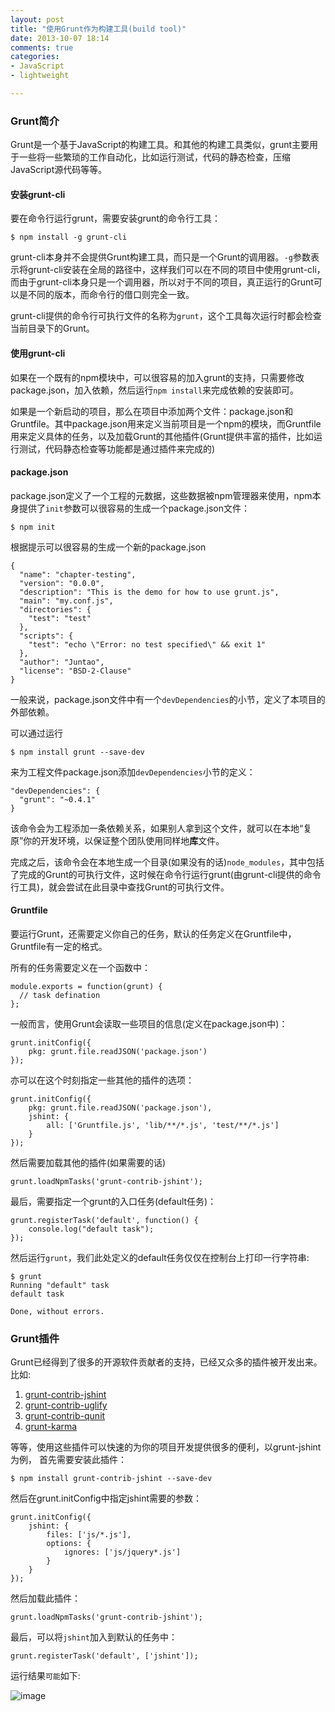 ```yaml
---
layout: post
title: "使用Grunt作为构建工具(build tool)"
date: 2013-10-07 18:14
comments: true
categories: 
- JavaScript
- lightweight

---
```


### Grunt简介

Grunt是一个基于JavaScript的构建工具。和其他的构建工具类似，grunt主要用于一些将一些繁琐的工作自动化，比如运行测试，代码的静态检查，压缩JavaScript源代码等等。

#### 安装grunt-cli
要在命令行运行grunt，需要安装grunt的命令行工具：

```
$ npm install -g grunt-cli
```

grunt-cli本身并不会提供Grunt构建工具，而只是一个Grunt的调用器。`-g`参数表示将grunt-cli安装在全局的路径中，这样我们可以在不同的项目中使用grunt-cli，而由于grunt-cli本身只是一个调用器，所以对于不同的项目，真正运行的Grunt可以是不同的版本，而命令行的借口则完全一致。

grunt-cli提供的命令行可执行文件的名称为`grunt`，这个工具每次运行时都会检查当前目录下的Grunt。

#### 使用grunt-cli
如果在一个既有的npm模块中，可以很容易的加入grunt的支持，只需要修改package.json，加入依赖，然后运行`npm install`来完成依赖的安装即可。

如果是一个新启动的项目，那么在项目中添加两个文件：package.json和Gruntfile。其中package.json用来定义当前项目是一个npm的模块，而Gruntfile用来定义具体的任务，以及加载Grunt的其他插件(Grunt提供丰富的插件，比如运行测试，代码静态检查等功能都是通过插件来完成的)

#### package.json
package.json定义了一个工程的元数据，这些数据被npm管理器来使用，npm本身提供了`init`参数可以很容易的生成一个package.json文件：

```
$ npm init 
```

根据提示可以很容易的生成一个新的package.json

```
{
  "name": "chapter-testing",
  "version": "0.0.0",
  "description": "This is the demo for how to use grunt.js",
  "main": "my.conf.js",
  "directories": {
    "test": "test"
  },
  "scripts": {
    "test": "echo \"Error: no test specified\" && exit 1"
  },
  "author": "Juntao",
  "license": "BSD-2-Clause"
}
```

一般来说，package.json文件中有一个`devDependencies`的小节，定义了本项目的外部依赖。

可以通过运行

```
$ npm install grunt --save-dev
```
来为工程文件package.json添加`devDependencies`小节的定义：

```
"devDependencies": {
  "grunt": "~0.4.1"
}
```

该命令会为工程添加一条依赖关系，如果别人拿到这个文件，就可以在本地“复原”你的开发环境，以保证整个团队使用同样地**库**文件。

完成之后，该命令会在本地生成一个目录(如果没有的话)`node_modules`，其中包括了完成的Grunt的可执行文件，这时候在命令行运行grunt(由grunt-cli提供的命令行工具)，就会尝试在此目录中查找Grunt的可执行文件。

#### Gruntfile

要运行Grunt，还需要定义你自己的任务，默认的任务定义在Gruntfile中，Gruntfile有一定的格式。

所有的任务需要定义在一个函数中：

```
module.exports = function(grunt) {
  // task defination
};
```

一般而言，使用Grunt会读取一些项目的信息(定义在package.json中)：

```
grunt.initConfig({
    pkg: grunt.file.readJSON('package.json')
});
```

亦可以在这个时刻指定一些其他的插件的选项：

```
grunt.initConfig({
    pkg: grunt.file.readJSON('package.json'),
    jshint: {
        all: ['Gruntfile.js', 'lib/**/*.js', 'test/**/*.js']
    }
});
```

然后需要加载其他的插件(如果需要的话)

```
grunt.loadNpmTasks('grunt-contrib-jshint');
```

最后，需要指定一个grunt的入口任务(default任务)：

```
grunt.registerTask('default', function() {
	console.log("default task");
});

```

然后运行`grunt`，我们此处定义的default任务仅仅在控制台上打印一行字符串:

```
$ grunt
Running "default" task
default task

Done, without errors.
```

### Grunt插件
Grunt已经得到了很多的开源软件贡献者的支持，已经又众多的插件被开发出来。比如:

1. [grunt-contrib-jshint](https://github.com/gruntjs/grunt-contrib-jshint)
2. [grunt-contrib-uglify](https://github.com/gruntjs/grunt-contrib-uglify)
3. [grunt-contrib-qunit](https://github.com/gruntjs/grunt-contrib-qunit)
4. [grunt-karma](https://github.com/karma-runner/grunt-karma)

等等，使用这些插件可以快速的为你的项目开发提供很多的便利，以grunt-jshint为例，
首先需要安装此插件：

```
$ npm install grunt-contrib-jshint --save-dev
```

然后在grunt.initConfig中指定jshint需要的参数：

```
grunt.initConfig({
    jshint: {
        files: ['js/*.js'],
        options: {
            ignores: ['js/jquery*.js']
        }
    }
});
```

然后加载此插件：

```
grunt.loadNpmTasks('grunt-contrib-jshint');
```

最后，可以将`jshint`加入到默认的任务中：

```
grunt.registerTask('default', ['jshint']);
```

运行结果`可能`如下:

![image](http://abruzzi.github.com/images/2013/10/jshint.png)
